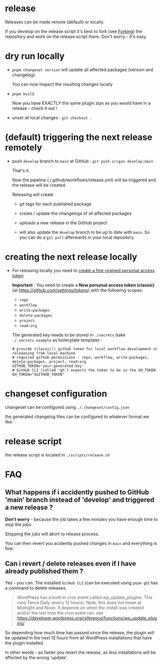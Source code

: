 # release

Releases can be made remote (default) or locally.

If you develop on the release script it's best to fork (see [Forking](./5%20-%20forking.md)) the repository and work on the release script there. Don't worry - it's easy.

# dry run locally

- `pnpm changeset version` will update all affected packages (version and changelog)

  You can now inspect the resulting changes locally

- `pnpm build`

  Now you have EXACTLY the same plugin zips as you would have in a release - check it out !

- unset all local changes : `git checkout .`

# (default) triggering the next release remotely

- push `develop` branch to `main` at GitHub : `git push origin develop:main`

  That's it.

  Now the pipeline (./.github/workflows/release.yml) will be triggered and the release will be created.

  Releasing will create

  - git tags for each published package

  - create / update the changelogs of all affected packages

  - uploads a new release in the GitHub project

  - will also update the `develop` branch to be up to date with `main`. So you can do a `git pull` afterwards in your local repository.

# creating the next release locally

- For releasing locally you need to [create a fine-grained personal access token](https://docs.github.com/en/authentication/keeping-your-account-and-data-secure/managing-your-personal-access-tokens#creating-a-fine-grained-personal-access-token)

  **Important** : You need to create a **New personal access token (classic)** (at https://github.com/settings/tokens) with the following scopes:

  - `repo`
  - `workflow`
  - `write:packages`
  - `delete:packages`
  - `project`
  - `read:org`

  The generated key needs to be stored in `./secrets` (take `./.secrets.example` as boilerplate template) :

  ```
  # provide (classic!) github token for local workflow development or releaasing from local machine
  # required github permissions : repo, workflow, write:packages, delete:packages, project, read:org
  GITHUB_TOKEN='your-generated-key'
  # GitHub CLI (called 'gh') expects the token to be in the GH_TOKEN
  GH_TOKEN="$GITHUB_TOKEN"
  ```

# changeset configuration

changeset can be configured using `./.changeset/config.json`

the generated changelog files can be configured to whatever format we like.

# release script

the release script is located in `./scripts/release.sh`

# FAQ

## What happens if i accidently pushed to GitHub 'main' branch instead of 'develop' and triggered a new release ?

**Don't worry** - because the job takes a few minutes you have enough time to stop the jobs.

Stopping the jubs will abort to release process.

You can then revert you acidently pushed changes in `main` and everything is fine.

## Can i revert / delete releases even if I have already published them ?

Yes - you can. The installed `GitHub CLI` (can be executed using `pnpm gh`) has a command to delete releases.

> WordPress has a built-in cron event called wp_update_plugins. This runs Twice Daily (every 12 hours). Note, this does not mean at Midnight and Noon. It depends on when the install was created and/or the last time the cron event ran.
> see https://developer.wordpress.org/reference/functions/wp_update_plugins/

So depending how much time has passed since the release, the plugin will be updated in the next 12 hours from all WordPress installations that have the plugin installed.

In other words - as faster you revert the release, as less installations will be affected by the wrong 'update'.
